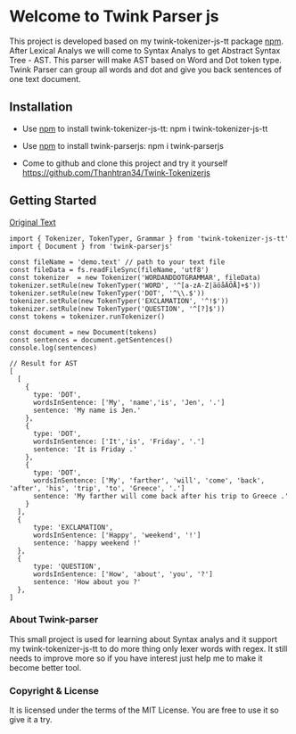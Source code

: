 # Welcome to Twink Parser js

This project is developed based on my twink-tokenizer-js-tt package [npm](https://www.npmjs.com/package/twink-tokenizer-js-tt). 
After Lexical Analys we will come to Syntax Analys to get Abstract Syntax Tree - AST. This parser will make AST based on Word and 
Dot token type. Twink Parser can group all words and dot and give you back sentences of one text document. 

## Installation
- Use [npm](https://www.npmjs.com/package/twink-tokenizer-js-tt) to install twink-tokenizer-js-tt:
npm i twink-tokenizer-js-tt

- Use [npm](https://www.npmjs.com/package/twink-parserjs) to install twink-parserjs:
npm i twink-parserjs

- Come to github and clone this project and try it yourself
https://github.com/Thanhtran34/Twink-Tokenizerjs


## Getting Started

[Original Text](./public/img/original.PNG)

```
import { Tokenizer, TokenTyper, Grammar } from 'twink-tokenizer-js-tt'
import { Document } from 'twink-parserjs'

const fileName = 'demo.text' // path to your text file
const fileData = fs.readFileSync(fileName, 'utf8')
const tokenizer  = new Tokenizer('WORDANDDOTGRAMMAR', fileData)
tokenizer.setRule(new TokenTyper('WORD', '^[a-zA-Z|äöåÄÖÅ]+$'))
tokenizer.setRule(new TokenTyper('DOT', '^\\.$'))
tokenizer.setRule(new TokenTyper('EXCLAMATION', '^!$'))
tokenizer.setRule(new TokenTyper('QUESTION', '^[?]$'))
const tokens = tokenizer.runTokenizer()

const document = new Document(tokens)
const sentences = document.getSentences()
console.log(sentences)

// Result for AST
[
  [
    {
      type: 'DOT',
      wordsInSentence: ['My', 'name','is', 'Jen', '.']
      sentence: 'My name is Jen.'
    },
    {
      type: 'DOT',
      wordsInSentence: ['It','is', 'Friday', '.']
      sentence: 'It is Friday .'
    },
    {
      type: 'DOT',
      wordsInSentence: ['My', 'farther', 'will', 'come', 'back', 'after', 'his', 'trip', 'to', 'Greece', '.']
      sentence: 'My farther will come back after his trip to Greece .'
    }
  ], 
  {
      type: 'EXCLAMATION',
      wordsInSentence: ['Happy', 'weekend', '!']
      sentence: 'happy weekend !'
  },
  {
      type: 'QUESTION',
      wordsInSentence: ['How', 'about', 'you', '?']
      sentence: 'How about you ?'
  },
]

```

### About Twink-parser
This small project is used for learning about Syntax analys and it support my twink-tokenizer-js-tt to do more thing only lexer words with regex. It still needs to improve more so if you have interest just help me to make it become better tool. 

### Copyright & License
It is licensed under the terms of the MIT License. You are free to use it so give it a try.